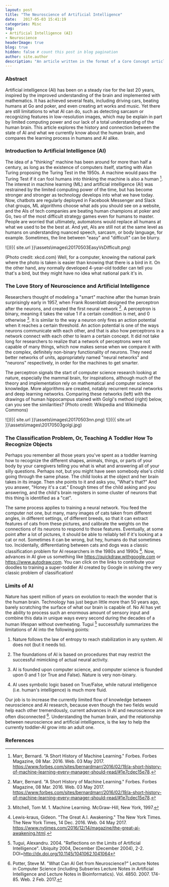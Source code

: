 ```yaml
---
layout: post
title: "The Neuroscience of Artificial Intelligence"
date:   2017-05-03 15:41:19 
categories: Misc
tag: 
- Artificial Intelligence (AI)
- Neuroscience
headerImage: true
blog: true
hidden: false # count this post in blog pagination
author: site.author
description: "An article written in the format of a Core Concept article for Frontiers for Young Minds. Assignment for NEUR-200 Introduction to Neuroscience"
---
```


### Abstract
Artificial intelligence (AI) has been on a steady rise for the last 20 years, inspired by the improved understanding of the brain and implemented with mathematics. It has achieved several feats, including driving cars, beating humans at Go and poker, and even creating art works and music. Yet there are still limitations to what AI can do, such as detecting sarcasm or recognizing features in low-resolution images, which may be explain in part by limited computing power and our lack of a total understanding of the human brain. This article explores the history and connection between the state of AI and what we currently know about the human brain, and compares the learning process in humans and AI alike.


### Introduction to Artificial Intelligence (AI)
The idea of a "thinking" machine has been around for more than half a century, as long as the existence of computers itself, starting with Alan Turing proposing the Turing Test in the 1950s. A machine would pass the Turing Test if it can fool humans into thinking the machine is also a human [^1]. The interest in machine learning (ML) and artificial intelligence (AI) was restrained by the limited computing power of the time, but has become stronger and stronger as technology develops into what we have today. Now, chatbots are regularly deployed in Facebook Messenger and Slack chat groups, ML algorithms choose what ads you should see on a website, and the AIs of tech companies are beating human champions at poker and Go, two of the most difficult strategy games even for humans to master. People are worried that ultimately, automatons would replace all humans at what we used to be the best at. And yet, AIs are still not at the same level as humans on understanding nuanced speech, sarcasm, or body language, for example. Sometimes, the line between "easy" and "difficult" can be blurry. 

![]({{ site.url }}\assets\images\20170503EasyVsDifficult.png)

(Photo credit: xkcd.com) Well, for a computer, knowing the national park where the photo is taken is easier than knowing that there is a bird in it. On the other hand, any normally developed 4-year-old toddler can tell you that's a bird, but they might have no idea what national park it's in.

### The Love Story of Neuroscience and Artificial Intelligence
Researchers thought of modeling a "smart" machine after the human brain surprisingly early in 1957, when Frank Rosenblatt designed the perceptron after the neurons, and created the first neural network [^1]. A perceptron is binary, meaning it takes the value 1 if a certain condition is met, and 0 otherwise [^2]. It is similar to the way a neuron only fires an action potential when it reaches a certain threshold. An action potential is one of the ways neurons communicate with each other, and that is also how perceptrons in a network connect with each other to learn a certain concept. It did not take long for researchers to realize that a network of perceptrons were not capable of many things, which now makes sense when we compare it with the complex, definitely non-binary functionality of neurons. They need better networks of units, appropriately named "neural networks" and "neurons" respectively, in order for the machines to get smarter.

The perceptron signals the start of computer science research looking at nature, especially the mammal brain, for inspirations, although much of the theory and implementation rely on mathematical and computer science knowledge. More algorithms are created, notably recurrent neural networks and deep learning networks. Comparing these networks (left) with the drawings of human hippocampus stained with Golgi's method (right) below, can you see the similarities? (Photo credit: Wikipedia and Wikimedia Commons)

![]({{ site.url }}\assets\images\20170503nn.png) ![]({{ site.url }}\assets\images\20170503golgi.jpg)

### The Classification Problem, Or, Teaching A Toddler How To Recognize Objects

Perhaps you remember all those years you've spent as a toddler learning how to recognize the different shapes, animals, things, or parts of your body by your caregivers telling you what is what and answering all of your silly questions. Perhaps not, but you might have seen somebody else's child going through the same phase. The child looks at the object and her brain takes in its image. Then she points to it and asks you, "What's that?" And you answer, "Honey it's a cat." Enough times of the child asking and you answering, and the child's brain registers in some cluster of neurons that this thing is identified as a "cat". 

The same process applies to training a neural network. You feed the computer not one, but many, many images of cats taken from different angles, in different settings, of different breeds, so that it can extract features of cats from these pictures, and calibrate the weights on the connections of its neurons to respond to those features. Eventually, at some point after a lot of pictures, it should be able to reliably tell if it's looking at a cat or not. Sometimes it can be wrong, but hey, humans do that sometimes too. Incidentally, differentiating between cats and dogs was a classic classification problem for AI researchers in the 1980s and 1990s [^3]. Now, advances in AI give us something like <https://quickdraw.withgoogle.com> or <https://www.autodraw.com>. You can click on the links to contribute your doodles to training a super-toddler AI created by Google in solving the very classic problem of classification!

### Limits of AI

Nature has spent million of years on evolution to reach the wonder that is the human brain. Technology has just begun little more than 50 years ago, barely scratching the surface of what our brain is capable of. No AI has yet the ability to process such an enormous amount of sensory input and combine this data in unique ways every second during the decades of a human lifespan without overheating. Tugui [^5] successfully summarizes the limitations of AI into the following points:

1. Nature follows the law of entropy to reach stabilization in any system. AI does not (but it needs to).

2. The foundations of AI is based on procedures that may restrict the successful mimicking of actual neural activity.

3. AI is founded upon computer science, and computer science is founded upon 0 and 1 (or True and False). Nature is very non-binary.

4. AI uses symbolic logic based on True/False, while natural intelligence (i.e. human's intelligence) is much more fluid.

Our job is to increase the currently limited flow of knowledge between neuroscience and AI research, because even though the two fields would help each other tremendously, current advances in AI and neuroscience are often disconnected [^4]. Understanding the human brain, and the relationship between neuroscience and artificial intelligence, is the key to help the currently toddler-AI grow into an adult one. 


### References

[^1]: Marr, Bernard. "A Short History of Machine Learning." Forbes. Forbes Magazine, 08 Mar. 2016. Web. 03 May 2017. <https://www.forbes.com/sites/bernardmarr/2016/02/19/a-short-history-of-machine-learning-every-manager-should-read/#1e7cdec15e78>.

[^2]: Mitchell, Tom M. 1. Machine Learning. McGraw-Hill, New York, 1997.

[^3]: Lewis-kraus, Gideon. "The Great A.I. Awakening." The New York Times. The New York Times, 14 Dec. 2016. Web. 04 May 2017. <https://www.nytimes.com/2016/12/14/magazine/the-great-ai-awakening.html>.


[^4]: Potter, Steve M. "What Can AI Get from Neuroscience?"  Lecture Notes in Computer Science (including Subseries Lecture Notes in Artificial Intelligence and Lecture Notes in Bioinformatics). Vol. 4850. 2007. 174-85. Web. 2 Feb. 2017.

[^5]: Tugui, Alexandru. 2004. "Reflections on the Limits of Artificial Intelligence".  Ubiquity 2004, December (December 2004), 2-2. DOI=http://dx.doi.org/10.1145/1041062.1041064




